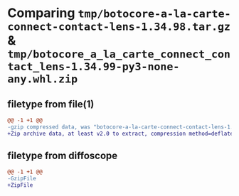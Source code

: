 # Comparing `tmp/botocore-a-la-carte-connect-contact-lens-1.34.98.tar.gz` & `tmp/botocore_a_la_carte_connect_contact_lens-1.34.99-py3-none-any.whl.zip`

## filetype from file(1)

```diff
@@ -1 +1 @@
-gzip compressed data, was "botocore-a-la-carte-connect-contact-lens-1.34.98.tar", last modified: Sat May  4 01:01:19 2024, max compression
+Zip archive data, at least v2.0 to extract, compression method=deflate
```

## filetype from diffoscope

```diff
@@ -1 +1 @@
-GzipFile
+ZipFile
```

